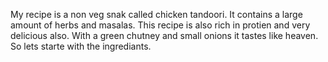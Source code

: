 My recipe is a non veg snak called chicken tandoori. It contains a large amount of herbs and masalas. This recipe is also rich in protien and very delicious also. With a green chutney and small onions it tastes like heaven. So lets starte with the ingrediants.